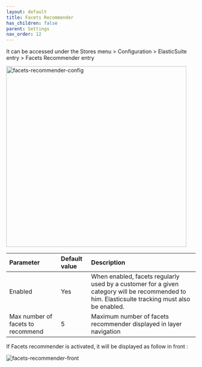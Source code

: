 ```yaml
---
layout: default
title: Facets Recommender
has_children: false
parent: Settings
nav_order: 12
---
```


It can be accessed under the Stores menu > Configuration > ElasticSuite entry > Facets Recommender entry

<img width="479" alt="facets-recommender-config" src="https://user-images.githubusercontent.com/98949123/156196553-89236890-60e0-4cee-895a-28e458edc32d.PNG">

| Parameter    | Default value | Description |
|:-------------|:------------------|:------|
|Enabled|Yes|When enabled, facets regularly used by a customer for a given category will be recommended to him. Elasticsuite tracking must also be enabled.|
|Max number of facets to recommend|5|Maximum number of facets recommender displayed in layer navigation|

If Facets recommender is activated, it will be displayed as follow in front : 

![facets-recommender-front](https://user-images.githubusercontent.com/98949123/156197057-899bc1cc-81e1-4bb3-912e-c0e7a3d9db84.png)




